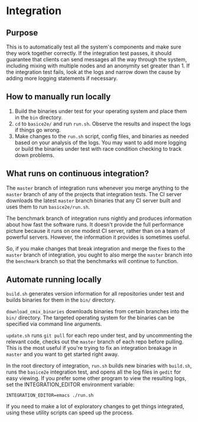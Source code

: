 # Integration

## Purpose
This is to automatically test all the system's components and make sure they 
work together correctly. If the integration test passes, it should guarantee
that clients can send messages all the way through the system, including 
mixing with multiple nodes and an anonymity set greater than 1. If the 
integration test fails, look at the logs and narrow down the cause by adding
more logging statements if necessary.

## How to manually run locally

1. Build the binaries under test for your operating system and place them in 
the `bin` directory.
1. `cd` to `basice2e/` and run `run.sh`. Observe the results and inspect the 
logs if things go wrong.
1. Make changes to the `run.sh` script, config files, and binaries as needed
based on your analysis of the logs. You may want to add more logging or build
the binaries under test with race condition checking to track down problems.

## What runs on continuous integration?

The `master` branch of integration runs whenever you merge anything to the 
`master` branch of any of the projects that integration tests. The CI server 
downloads the latest `master` branch binaries that any CI server built and 
uses them to run `basice2e/run.sh`.

The benchmark branch of integration runs nightly and produces information about
how fast the software runs. It doesn't provide the full performance picture 
because it runs on one modest CI server, rather than on a team of powerful 
servers. However, the information it provides is sometimes useful.

So, if you make changes that break integration and merge the fixes to the 
`master` branch of integration, you ought to also merge the `master` branch
into the `benchmark` branch so that the benchmarks will continue to function.

## Automate running locally

`build.sh` generates version information for all repositories under test and
builds binaries for them in the `bin/` directory.

`download_cmix_binaries` downloads binaries from certain branches into the `bin/` directory.
The targeted operating system for the binaries can be specified via command line arguments.

`update.sh` runs `git pull` for each repo under test, and by uncommenting the
relevant code, checks out the `master` branch of each repo before pulling. This 
is the most useful if you're trying to fix an integration breakage in 
`master` and you want to get started right away.

In the root directory of integration, `run.sh` builds new binaries with
`build.sh`, runs the `basice2e` integration test, and opens all the log files
in `gedit` for easy viewing.  If you prefer some other program to view the
resulting logs, set the INTEGRATION\_EDITOR environment variable:

`INTEGRATION_EDITOR=emacs ./run.sh`

If you need to make a lot of exploratory changes to get things integrated,
using these utility scripts can speed up the process.

